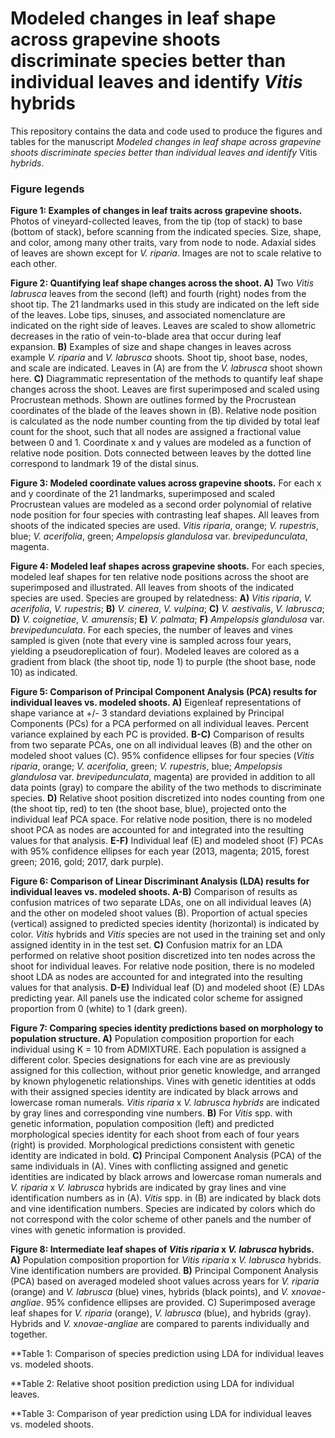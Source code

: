 # Modeled changes in leaf shape across grapevine shoots discriminate species better than individual leaves and identify *Vitis* hybrids

This repository contains the data and code used to produce the figures and tables for the manuscript *Modeled changes in leaf shape across grapevine shoots discriminate species better than individual leaves and identify* Vitis *hybrids*.

### Figure legends

**Figure 1: Examples of changes in leaf traits across grapevine shoots.** Photos of vineyard-collected leaves, from the tip (top of stack) to base (bottom of stack), before scanning from the indicated species. Size, shape, and color, among many other traits, vary from node to node. Adaxial sides of leaves are shown except for *V. riparia*. Images are not to scale relative to each other.

**Figure 2: Quantifying leaf shape changes across the shoot. A)** Two *Vitis labrusca* leaves from the second (left) and fourth (right) nodes from the shoot tip. The 21 landmarks used in this study are indicated on the left side of the leaves. Lobe tips, sinuses, and associated nomenclature are indicated on the right side of leaves. Leaves are scaled to show allometric decreases in the ratio of vein-to-blade area that occur during leaf expansion. **B)** Examples of size and shape changes in leaves across example *V. riparia* and *V. labrusca* shoots. Shoot tip, shoot base, nodes, and scale are indicated. Leaves in (A) are from the *V. labrusca* shoot shown here. **C)** Diagrammatic representation of the methods to quantify leaf shape changes across the shoot. Leaves are first superimposed and scaled using Procrustean methods. Shown are outlines formed by the Procrustean coordinates of the blade of the leaves shown in (B). Relative node position is calculated as the node number counting from the tip divided by total leaf count for the shoot, such that all nodes are assigned a fractional value between 0 and 1. Coordinate x and y values are modeled as a function of relative node position. Dots connected between leaves by the dotted line correspond to landmark 19 of the distal sinus.

**Figure 3: Modeled coordinate values across grapevine shoots.** For each x and y coordinate of the 21 landmarks, superimposed and scaled Procrustean values are modeled as a second order polynomial of relative node position for four species with contrasting leaf shapes. All leaves from shoots of the indicated species are used. *Vitis riparia*, orange; *V. rupestris*, blue; *V. acerifolia*, green; *Ampelopsis glandulosa* var. *brevipedunculata*, magenta.

**Figure 4: Modeled leaf shapes across grapevine shoots.** For each species, modeled leaf shapes for ten relative node positions across the shoot are superimposed and illustrated. All leaves from shoots of the indicated species are used. Species are grouped by relatedness: **A)** *Vitis riparia*, *V. acerifolia*, *V. rupestris*; **B)** *V. cinerea*, *V. vulpina*; **C)** *V. aestivalis*, *V. labrusca*; **D)** *V. coignetiae*, *V. amurensis*; **E)** *V. palmata*; **F)** *Ampelopsis glandulosa* var. *brevipedunculata*. For each species, the number of leaves and vines sampled is given (note that every vine is sampled across four years, yielding a pseudoreplication of four). Modeled leaves are colored as a gradient from black (the shoot tip, node 1) to purple (the shoot base, node 10) as indicated.

**Figure 5: Comparison of Principal Component Analysis (PCA) results for individual leaves vs. modeled shoots. A)** Eigenleaf representations of shape variance at +/- 3 standard deviations explained by Principal Components (PCs) for a PCA performed on all individual leaves. Percent variance explained by each PC is provided. **B-C)** Comparison of results from two separate PCAs, one on all individual leaves (B) and the other on modeled shoot values (C). 95% confidence ellipses for four species (*Vitis riparia*, orange; *V. acerifolia*, green; *V. rupestris*, blue; *Ampelopsis glandulosa* var. *brevipedunculata*, magenta) are provided in addition to all data points (gray) to compare the ability of the two methods to discriminate species. **D)** Relative shoot position discretized into nodes counting from one (the shoot tip, red) to ten (the shoot base, blue), projected onto the individual leaf PCA space. For relative node position, there is no modeled shoot PCA as nodes are accounted for and integrated into the resulting values for that analysis. **E-F)** Individual leaf (E) and modeled shoot (F) PCAs with 95% confidence ellipses for each year (2013, magenta; 2015, forest green; 2016, gold; 2017, dark purple).

**Figure 6: Comparison of Linear Discriminant Analysis (LDA) results for individual leaves vs. modeled shoots. A-B)** Comparison of results as confusion matrices of two separate LDAs, one on all individual leaves (A) and the other on modeled shoot values (B). Proportion of actual species (vertical) assigned to predicted species identity (horizontal) is indicated by color. *Vitis* hybrids and *Vitis* species are not used in the training set and only assigned identity in in the test set. **C)** Confusion matrix for an LDA performed on relative shoot position discretized into ten nodes across the shoot for individual leaves. For relative node position, there is no modeled shoot LDA as nodes are accounted for and integrated into the resulting values for that analysis. **D-E)** Individual leaf (D) and modeled shoot (E) LDAs predicting year. All panels use the indicated color scheme for assigned proportion from 0 (white) to 1 (dark green).

**Figure 7: Comparing species identity predictions based on morphology to population structure. A)** Population composition proportion for each individual using K = 10 from ADMIXTURE. Each population is assigned a different color. Species designations for each vine are as previously assigned for this collection, without prior genetic knowledge, and arranged by known phylogenetic relationships. Vines with genetic identities at odds with their assigned species identity are indicated by black arrows and lowercase roman numerals. *Vitis riparia* x *V. labrusca hybrids* are indicated by gray lines and corresponding vine numbers. **B)** For *Vitis* spp. with genetic information, population composition (left) and predicted morphological species identity for each shoot from each of four years (right) is provided. Morphological predictions consistent with genetic identity are indicated in bold. **C)** Principal Component Analysis (PCA) of the same individuals in (A). Vines with conflicting assigned and genetic identities are indicated by black arrows and lowercase roman numerals and *V. riparia* x *V. labrusca* hybrids are indicated by gray lines and vine identification numbers as in (A). *Vitis* spp. in (B) are indicated by black dots and vine identification numbers. Species are indicated by colors which do not correspond with the color scheme of other panels and the number of vines with genetic information is provided.

**Figure 8: Intermediate leaf shapes of *Vitis riparia* x *V. labrusca* hybrids. A)** Population composition proportion for *Vitis riparia* x *V. labrusca* hybrids. Vine identification numbers are provided. **B)** Principal Component Analysis (PCA) based on averaged modeled shoot values across years for *V. riparia* (orange) and *V. labrusca* (blue) vines, hybrids (black points), and *V.* x*novae-angliae*. 95% confidence ellipses are provided. C) Superimposed average leaf shapes for *V. riparia* (orange), *V. labrusca* (blue), and hybrids (gray). Hybrids and *V.* x*novae-angliae* are compared to parents individually and together.

**Table 1: Comparison of species prediction using LDA for individual leaves vs. modeled shoots.

**Table 2: Relative shoot position prediction using LDA for individual leaves.

**Table 3: Comparison of year prediction using LDA for individual leaves vs. modeled shoots.
